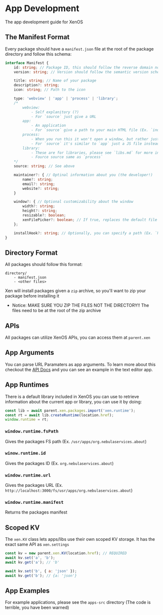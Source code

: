 # App Development
The app development guide for XenOS

## The Manifest Format
Every package should have a `manifest.json` file at the root of the package directory and follow this schema:
```ts
interface Manifest {
    id: string; // Package ID, this should follow the reverse domain notation (Ex. org.nebulaservices.about)
    version: string; // Version should follow the semantic version schema

    title: string; // Name of your package
    description?: string;
    icon: string; // Path to the icon

    type: 'webview' | 'app' | 'process' | 'library';
    /*
        webview:
            - Self explanitory (?)
            - For `source` just give a URL
        app: 
            - An application
            - For `source` give a path to your main HTML file (Ex. `index.html`)
        process:
            - When you run this it won't open a window, but rather just execute code
            - For `source` it's similar to `app` just a JS file instead
        library:
            - These are for libraries, please see `libs.md` for more information
            - Fource source same as `process`
    */
    source: string; // See above

    maintainer?: { // Optinal information about you (the developer!)
        name?: string;
        email?: string;
        website?: string;
    }

    window?: { // Optional customizability about the window
        width?: string;
        height?: string;
        resizable?: boolean;
        xenFilePicker?: boolean; // If true, replaces the default file picker with one for XenOS, letting you pick files from XenOS instead of your PC
    };

    installHook?: string; // Optionally, you can specify a path (Ex. `hook.js`) and it will be run on install
}
```

## Directory Format
All packages should follow this format:
```
directory/
    - manifest.json
    - <other files>
```
Xen will install packages given a `zip` archive, so you'll want to zip your package before installing it
- Notice: MAKE SURE YOU ZIP THE FILES NOT THE DIRECTORY!! The files need to be at the root of the zip archive

## APIs
All packages can utilize XenOS APIs, you can access them at `parent.xen`

## App Arguments
You can parse URL Paramaters as app arguments. To learn more about this checkout the [API Docs](./API.md) and you can see an example in the text editor app.

## App Runtimes
There is a default library included in XenOS you can use to retrieve information about the current app or library, you can use it by doing:
```js
const lib = await parent.xen.packages.import('xen.runtime');
const rt = await lib.createRuntime(location.href);
window.runtime = rt;
```

### `window.runtime.fsPath`
Gives the packages FS path (Ex. `/usr/apps/org.nebulaservices.about`)

### `winow.runtime.id`
Gives the packages ID (Ex. `org.nebulaservices.about`)

### `window.runtime.url`
Gives the packages URL (Ex. `http://localhost:3000/fs/usr/apps/org.nebulaservices.about`)

### `window.runtime.manifest`
Returns the packages manifest

## Scoped KV
The `xen.KV` class lets apps/libs use their own scoped KV storage. It has the exact same API as `xen.settings`
```js
const kv = new parent.xen.KV(location.href); // REQUIRED
await kv.set('a', 'b');
await kv.get('a'); // 'b'

await kv.set('b', { a: 'json' });
await kv.get('b'); // {a: 'json'}
```

## App Examples
For example applications, please see the `apps-src` directory (The code is terrible, you have been warned)